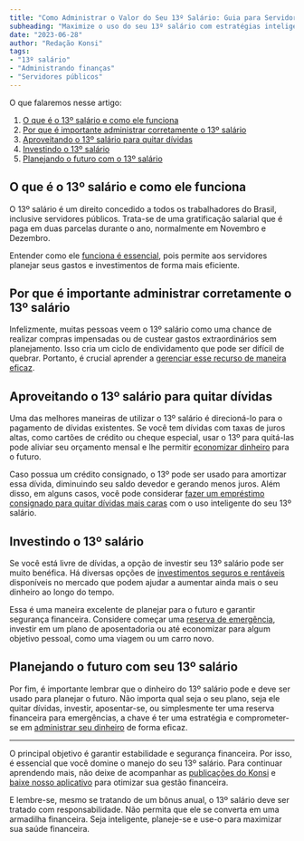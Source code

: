 ```yaml
---
title: "Como Administrar o Valor do Seu 13º Salário: Guia para Servidores Públicos"
subheading: "Maximize o uso do seu 13º salário com estratégias inteligentes de gestão financeira"
date: "2023-06-28"
author: "Redação Konsi"
tags:
- "13º salário"
- "Administrando finanças"
- "Servidores públicos"
---
```


O que falaremos nesse artigo:

1. [O que é o 13º salário e como ele funciona](#primeiro)
2. [Por que é importante administrar corretamente o 13º salário](#segundo)
3. [Aproveitando o 13º salário para quitar dívidas](#terceiro)
4. [Investindo o 13º salário](#quarto)
5. [Planejando o futuro com o 13º salário](#quinto)

## O que é o 13º salário e como ele funciona<a name="primeiro"></a>

O 13º salário é um direito concedido a todos os trabalhadores do Brasil, inclusive servidores públicos. Trata-se de uma gratificação salarial que é paga em duas parcelas durante o ano, normalmente em Novembro e Dezembro.

Entender como ele [funciona é essencial](https://konsi.com.br/postagens/como-aproveitar-ao-mximo-seu-salrio-como-servidor-pblico), pois permite aos servidores planejar seus gastos e investimentos de forma mais eficiente.

## Por que é importante administrar corretamente o 13º salário<a name="segundo"></a>

Infelizmente, muitas pessoas veem o 13º salário como uma chance de realizar compras impensadas ou de custear gastos extraordinários sem planejamento. Isso cria um ciclo de endividamento que pode ser difícil de quebrar. Portanto, é crucial aprender a [gerenciar esse recurso de maneira eficaz](https://konsi.com.br/postagens/5-passos-para-organizar-suas-financas-e-evitar-endividamento).

## Aproveitando o 13º salário para quitar dívidas<a name="terceiro"></a>

Uma das melhores maneiras de utilizar o 13º salário é direcioná-lo para o pagamento de dívidas existentes. Se você tem dívidas com taxas de juros altas, como cartões de crédito ou cheque especial, usar o 13º para quitá-las pode aliviar seu orçamento mensal e lhe permitir [economizar dinheiro](https://konsi.com.br/postagens/7-dicas-para-servidores-publicos-economizarem-dinheiro) para o futuro.

Caso possua um crédito consignado, o 13º pode ser usado para amortizar essa dívida, diminuindo seu saldo devedor e gerando menos juros. Além disso, em alguns casos, você pode considerar [fazer um empréstimo consignado para quitar dívidas mais caras](https://konsi.com.br/postagens/como-usar-o-crdito-consignado-para-quitar-dvidas-caras) com o uso inteligente do seu 13º salário.

## Investindo o 13º salário<a name="quarto"></a>

Se você está livre de dívidas, a opção de investir seu 13º salário pode ser muito benéfica. Há diversas opções de [investimentos seguros e rentáveis](https://konsi.com.br/postagens/investindo-seu-dinheiro-como-servidor-pblico-opes-seguras-e-rentveis) disponíveis no mercado que podem ajudar a aumentar ainda mais o seu dinheiro ao longo do tempo.

Essa é uma maneira excelente de planejar para o futuro e garantir segurança financeira. Considere começar uma [reserva de emergência](https://konsi.com.br/postagens/a-importncia-da-reserva-de-emergncia-e-como-constru-la-com-inteligncia-financeira), investir em um plano de aposentadoria ou até economizar para algum objetivo pessoal, como uma viagem ou um carro novo.

## Planejando o futuro com seu 13º salário<a name="quinto"></a>

Por fim, é importante lembrar que o dinheiro do 13º salário pode e deve ser usado para planejar o futuro. Não importa qual seja o seu plano, seja ele quitar dívidas, investir, aposentar-se, ou simplesmente ter uma reserva financeira para emergências, a chave é ter uma estratégia e comprometer-se em [administrar seu dinheiro](https://konsi.com.br/postagens/gesto-de-dvidas-como-servidor-pblico-pode-evitar-o-superendividamento) de forma eficaz.

-----

O principal objetivo é garantir estabilidade e segurança financeira. Por isso, é essencial que você domine o manejo do seu 13º salário. Para continuar aprendendo mais, não deixe de acompanhar as [publicações do Konsi](https://konsi.com.br/postagens) e [baixe nosso aplicativo](https://konsi.com.br/aplicativo-download) para otimizar sua gestão financeira.

E lembre-se, mesmo se tratando de um bônus anual, o 13º salário deve ser tratado com responsabilidade. Não permita que ele se converta em uma armadilha financeira. Seja inteligente, planeje-se e use-o para maximizar sua saúde financeira.
